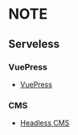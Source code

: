 # NOTE

## Serveless

### VuePress

- [VuePress](/note/vuepress)

### CMS

- [Headless CMS](/note/headless-cms)
